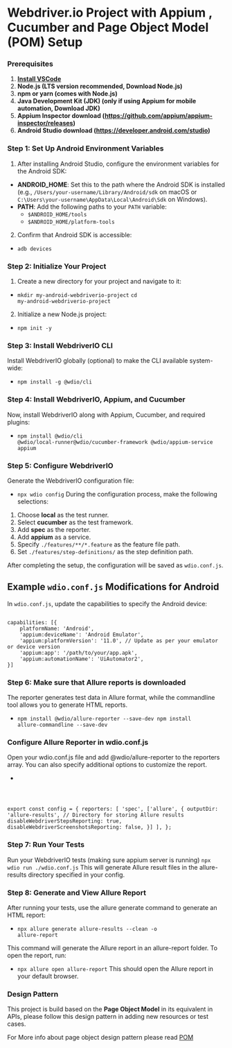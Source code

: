 # Webdriver.io Project with Appium , Cucumber and Page Object Model (POM) Setup

### Prerequisites

1. **[Install VSCode](https://code.visualstudio.com/download)**
2. **Node.js (LTS version recommended, Download Node.js)**
3. **npm or yarn (comes with Node.js)**
4. **Java Development Kit (JDK) (only if using Appium for mobile automation, Download JDK)**
5. **Appium Inspector download (https://github.com/appium/appium-inspector/releases)**
6. **Android Studio download (https://developer.android.com/studio)**
   
### Step 1: Set Up Android Environment Variables

1. After installing Android Studio, configure the environment variables for the Android SDK:

- **ANDROID_HOME**: Set this to the path where the Android SDK is installed (e.g., `/Users/your-username/Library/Android/sdk` on macOS or `C:\Users\your-username\AppData\Local\Android\Sdk` on Windows).
- **PATH**: Add the following paths to your `PATH` variable:
  - `$ANDROID_HOME/tools`
  - `$ANDROID_HOME/platform-tools`

2. Confirm that Android SDK is accessible:
  - <code>adb devices</code>

### Step 2: Initialize Your Project
1. Create a new directory for your project and navigate to it:
  - <code>mkdir my-android-webdriverio-project</code>
    <code>cd my-android-webdriverio-project</code>

2. Initialize a new Node.js project:
  - <code>npm init -y</code>

### Step 3: Install WebdriverIO CLI
Install WebdriverIO globally (optional) to make the CLI available system-wide:
  - <code>npm install -g @wdio/cli</code> 

### Step 4: Install WebdriverIO, Appium, and Cucumber
Now, install WebdriverIO along with Appium, Cucumber, and required plugins:
 - <code>npm install @wdio/cli @wdio/local-runner@wdio/cucumber-framework @wdio/appium-service appium</code>

### Step 5: Configure WebdriverIO
Generate the WebdriverIO configuration file:
 - <code>npx wdio config</code>
 During the configuration process, make the following selections:

1. Choose **local** as the test runner.
2. Select **cucumber** as the test framework.
3. Add **spec** as the reporter.
4. Add **appium** as a service.
5. Specify `./features/**/*.feature` as the feature file path.
6. Set `./features/step-definitions/` as the step definition path.

After completing the setup, the configuration will be saved as `wdio.conf.js`.

## Example `wdio.conf.js` Modifications for Android

In `wdio.conf.js`, update the capabilities to specify the Android device:

<code>
capabilities: [{
    platformName: 'Android',
    'appium:deviceName': 'Android Emulator',
    'appium:platformVersion': '11.0', // Update as per your emulator or device version
    'appium:app': '/path/to/your/app.apk',
    'appium:automationName': 'UiAutomator2',
}] </code>

### Step 6: Make sure that Allure reports is downloaded
The reporter generates test data in Allure format, while the commandline tool allows you to generate HTML reports.
- <code>npm install @wdio/allure-reporter --save-dev
npm install allure-commandline --save-dev</code>

### Configure Allure Reporter in wdio.conf.js

Open your wdio.conf.js file and add @wdio/allure-reporter to the reporters array. You can also specify additional options to customize the report.

- <code>
export const config = {
    reporters: [
        'spec',
        ['allure', {
            outputDir: 'allure-results',    // Directory for storing Allure results
            disableWebdriverStepsReporting: true,
            disableWebdriverScreenshotsReporting: false,
        }]
    ],
};
</code>

### Step 7: Run Your Tests

Run your WebdriverIO tests (making sure appium server is running)
<code>npx wdio run ./wdio.conf.js</code>
This will generate Allure result files in the allure-results directory specified in your config.

### Step 8: Generate and View Allure Report
After running your tests, use the allure generate command to generate an HTML report:
- <code>npx allure generate allure-results --clean -o allure-report</code>

This command will generate the Allure report in an allure-report folder. To open the report, run:
- <code>npx allure open allure-report</code>
This should open the Allure report in your default browser.

<!-- Design Pattern -->
### Design Pattern
This project is build based on the **Page Object Model** in its equivalent in APIs, please follow this design pattern
in adding new resources or test cases.

For More info about page object design pattern please read [POM](https://www.selenium.dev/documentation/test_practices/encouraged/page_object_models/)

